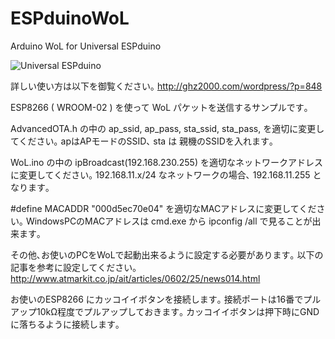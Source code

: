 # ESPduinoWoL
Arduino WoL for Universal ESPduino

![Universal ESPduino](https://i0.wp.com/ghz2000.com/wordpress/wp-content/uploads/2017/03/IMG_6899.jpg?resize=650%2C488 "WoL for Universal ESPduino")

詳しい使い方は以下を御覧ください｡
http://ghz2000.com/wordpress/?p=848


ESP8266 ( WROOM-02 ) を使って WoL パケットを送信するサンプルです｡

AdvancedOTA.h の中の ap_ssid, ap_pass, sta_ssid, sta_pass, を適切に変更してください｡
apはAPモードのSSID､ sta は 親機のSSIDを入れます｡

WoL.ino の中の ipBroadcast(192.168.230.255) を適切なネットワークアドレスに変更してください｡
192.168.11.x/24 なネットワークの場合､ 192.168.11.255 となります｡

#define MACADDR "000d5ec70e04" を適切なMACアドレスに変更してください｡
WindowsPCのMACアドレスは cmd.exe から ipconfig /all で見ることが出来ます｡

その他､お使いのPCをWoLで起動出来るように設定する必要があります｡
以下の記事を参考に設定してください｡
http://www.atmarkit.co.jp/ait/articles/0602/25/news014.html

お使いのESP8266 にカッコイイボタンを接続します｡
接続ポートは16番でプルアップ10kΩ程度でプルアップしておきます｡
カッコイイボタンは押下時にGNDに落ちるように接続します｡
